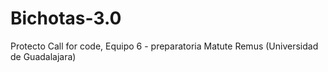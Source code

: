 # Bichotas-3.0
Protecto Call for code, Equipo 6 - preparatoria Matute Remus (Universidad de Guadalajara) 
